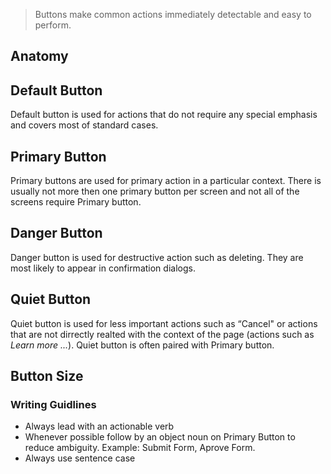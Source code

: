 > Buttons make common actions immediately detectable and easy to perform.

## Anatomy

## Default Button
Default button is used for actions that do not require any special emphasis and covers most of standard cases.

## Primary Button
Primary buttons are used for primary action in a particular context. There is usually not more then one primary button per screen and not all of the screens require Primary button.

## Danger Button
Danger button is used for destructive action such as deleting. They are most likely to appear in confirmation dialogs.

## Quiet Button
Quiet button is used for less important actions such as “Cancel" or actions that are not dirrectly realted with the context of the page (actions such as *Learn more ...*). Quiet button is often paired with Primary button.

## Button Size


### Writing Guidlines
- Always lead with an actionable verb
- Whenever possible follow by an object noun on Primary Button to reduce ambiguity. Example: Submit Form, Aprove Form.
- Always use sentence case
